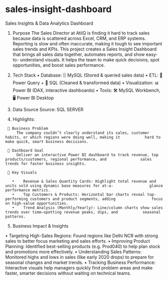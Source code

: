 # sales-insight-dashboard  

Sales Insights & Data Analytics Dashboard

 1.	Purpose
 The Sales Director at AtilQ is finding it hard to track sales because data is scattered across Excel, CRM, and ERP          systems. Reporting is slow and often inaccurate, making it tough to see important sales trends and KPIs.
  This project creates a Sales Insight Dashboard that brings all sales data together, automates reports, and show easy-to-    understand visuals. It helps the team to make quick decisions, spot opportunities, and boost sales performance.
 
2.	Tech Stack
    • Database: 🗄️ MySQL (Stored & queried sales data)
    • ETL: 📂 Power Query + 🧾 SQL (Cleaned & transformed data)
    • Visualization: 📊 Power BI (DAX, interactive dashboards)
    • Tools: 🛠️ MySQL Workbench, 🖥️ Power BI Desktop
  	
3.	Data Source
 Source:  SQL SERVER

 4.   Highlights:

     🔹 Business Problem                             	
         The company couldn’t clearly understand its sales, customer habits, or which regions were doing well, making it           hard to make quick, smart business decisions.
   
     🔹 Dashboard Goal
         Deliver an interactive Power BI dashboard to track revenue, top products/customers, regional performance, and               sales trends for faster business insights.

     🔹 Key Visuals

       •	Revenue & Sales Quantity Cards: Highlight total revenue and units sold using dynamic base measures for at-a-                glance performance metrics. 
       •	Top Customers & Products: Horizontal bar charts reveal top-performing customers and product segments, adding                focus on high-value opportunities. 
       •	Trend Analysis (Monthly/Yearly): Line/column charts show sales trends over time—spotting revenue peaks, dips, and           seasonal patterns. 

5.  Business Impact & Insights

   • Targeting High-Sales Regions: Found regions like Delhi NCR with strong sales to better focus marketing and sales            efforts.
   • Improving Product Planning: Identified best-selling products (e.g. Prod040) to help plan stock and promotions more         effectively.
   • Understanding Sales Patterns: Monitored highs and lows in sales (like early 2020 drops) to prepare for seasonal             changes and market trends.
   • Tracking Business Performance: Interactive visuals help managers quickly find problem areas and make faster, smarter        decisions without waiting on technical teams.
   


